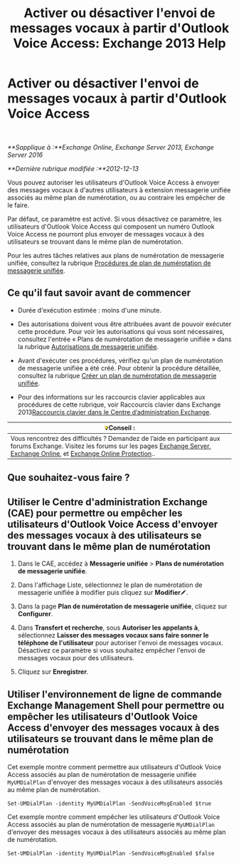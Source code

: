 ﻿---
title: "Activer ou désactiver l'envoi de messages vocaux à partir d'Outlook Voice Access: Exchange 2013 Help"
TOCTitle: Activer ou désactiver l'envoi de messages vocaux à partir d'Outlook Voice Access
ms:assetid: 63544ae2-6a28-40b2-82fc-3df83e93ee56
ms:mtpsurl: https://technet.microsoft.com/fr-fr/library/Ee423546(v=EXCHG.150)
ms:contentKeyID: 52057089
ms.date: 05/23/2018
mtps_version: v=EXCHG.150
ms.translationtype: MT
---

# Activer ou désactiver l'envoi de messages vocaux à partir d'Outlook Voice Access

 

_**Sapplique à :**Exchange Online, Exchange Server 2013, Exchange Server 2016_

_**Dernière rubrique modifiée :**2012-12-13_

Vous pouvez autoriser les utilisateurs d'Outlook Voice Access à envoyer des messages vocaux à d'autres utilisateurs à extension messagerie unifiée associés au même plan de numérotation, ou au contraire les empêcher de le faire.

Par défaut, ce paramètre est activé. Si vous désactivez ce paramètre, les utilisateurs d'Outlook Voice Access qui composent un numéro Outlook Voice Access ne pourront plus envoyer de messages vocaux à des utilisateurs se trouvant dans le même plan de numérotation.

Pour les autres tâches relatives aux plans de numérotation de messagerie unifiée, consultez la rubrique [Procédures de plan de numérotation de messagerie unifiée](um-dial-plan-procedures-exchange-2013-help.md).

## Ce qu'il faut savoir avant de commencer

  - Durée d'exécution estimée : moins d'une minute.

  - Des autorisations doivent vous être attribuées avant de pouvoir exécuter cette procédure. Pour voir les autorisations qui vous sont nécessaires, consultez l'entrée « Plans de numérotation de messagerie unifiée » dans la rubrique [Autorisations de messagerie unifiée](unified-messaging-permissions-exchange-2013-help.md).

  - Avant d'exécuter ces procédures, vérifiez qu'un plan de numérotation de messagerie unifiée a été créé. Pour obtenir la procédure détaillée, consultez la rubrique [Créer un plan de numérotation de messagerie unifiée](create-a-um-dial-plan-exchange-2013-help.md).

  - Pour des informations sur les raccourcis clavier applicables aux procédures de cette rubrique, voir Raccourcis clavier dans Exchange 2013[Raccourcis clavier dans le Centre d’administration Exchange](keyboard-shortcuts-in-the-exchange-admin-center-exchange-online-protection-help.md).

<table>
<thead>
<tr class="header">
<th><img src="images/Bb125224.tip(EXCHG.150).gif" title="Conseil" alt="Conseil" />Conseil :</th>
</tr>
</thead>
<tbody>
<tr class="odd">
<td>Vous rencontrez des difficultés ? Demandez de l’aide en participant aux forums Exchange. Visitez les forums sur les pages <a href="https://go.microsoft.com/fwlink/p/?linkid=60612">Exchange Server</a>, <a href="https://go.microsoft.com/fwlink/p/?linkid=267542">Exchange Online</a>, et <a href="https://go.microsoft.com/fwlink/p/?linkid=285351">Exchange Online Protection</a>..</td>
</tr>
</tbody>
</table>


## Que souhaitez-vous faire ?

## Utiliser le Centre d'administration Exchange (CAE) pour permettre ou empêcher les utilisateurs d'Outlook Voice Access d'envoyer des messages vocaux à des utilisateurs se trouvant dans le même plan de numérotation

1.  Dans le CAE, accédez à **Messagerie unifiée** \> **Plans de numérotation de messagerie unifiée**.

2.  Dans l'affichage Liste, sélectionnez le plan de numérotation de messagerie unifiée à modifier puis cliquez sur **Modifier**![Icône Modifier](images/Bb124582.6f53ccb2-1f13-4c02-bea0-30690e6ea71d(EXCHG.150).gif "Icône Modifier").

3.  Dans la page **Plan de numérotation de messagerie unifiée**, cliquez sur **Configurer**.

4.  Dans **Transfert et recherche**, sous **Autoriser les appelants à**, sélectionnez **Laisser des messages vocaux sans faire sonner le téléphone de l'utilisateur** pour autoriser l'envoi de messages vocaux. Désactivez ce paramètre si vous souhaitez empêcher l'envoi de messages vocaux pour des utilisateurs.

5.  Cliquez sur **Enregistrer**.

## Utiliser l'environnement de ligne de commande Exchange Management Shell pour permettre ou empêcher les utilisateurs d'Outlook Voice Access d'envoyer des messages vocaux à des utilisateurs se trouvant dans le même plan de numérotation

Cet exemple montre comment permettre aux utilisateurs d'Outlook Voice Access associés au plan de numérotation de messagerie unifiée `MyUMDialPlan` d'envoyer des messages vocaux à des utilisateurs associés au même plan de numérotation.

    Set-UMDialPlan -identity MyUMDialPlan -SendVoiceMsgEnabled $true

Cet exemple montre comment empêcher les utilisateurs d'Outlook Voice Access associés au plan de numérotation de messagerie `MyUMDialPlan` d'envoyer des messages vocaux à des utilisateurs associés au même plan de numérotation.

    Set-UMDialPlan -identity MyUMDialPlan -SendVoiceMsgEnabled $false

